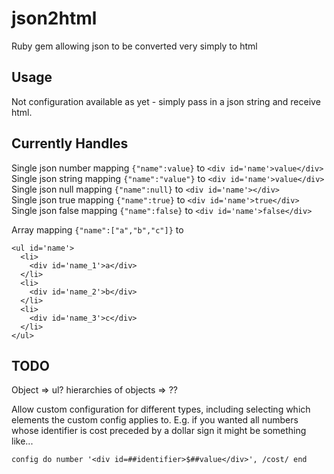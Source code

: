 # json2html
Ruby gem allowing json to be converted very simply to html

## Usage
Not configuration available as yet - simply pass in a json string and receive html.

## Currently Handles
Single json number mapping `{"name":value}` to `<div id='name'>value</div>`  
Single json string mapping `{"name":"value"}` to `<div id='name'>value</div>`  
Single json null mapping `{"name":null}` to `<div id='name'></div>`  
Single json true mapping `{"name":true}` to `<div id='name'>true</div>`  
Single json false mapping `{"name":false}` to `<div id='name'>false</div>`  

Array mapping `{"name":["a","b","c"]}` to  
  
    <ul id='name'>  
      <li>  
        <div id='name_1'>a</div>  
      </li>  
      <li>  
        <div id='name_2'>b</div>  
      </li>  
      <li>  
        <div id='name_3'>c</div>  
      </li>  
    </ul>  

## TODO
Object  => ul?
hierarchies of objects => ??

Allow custom configuration for different types, including selecting which elements the custom config applies to. E.g. if
you wanted all numbers whose identifier is cost preceded by a dollar sign it might be something like...

`config do
    number '<div id=##identifier>$##value</div>', /cost/
end`

